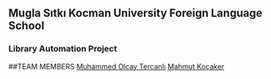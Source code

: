 ## Mugla Sıtkı Kocman University Foreign Language School 
### Library Automation Project
##TEAM MEMBERS
 [Muhammed Olcay Tercanlı](https://github.com/molcay)
 [Mahmut Koçaker](https://github.com/mkocaker06)
